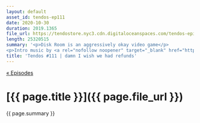 ```yaml
---
layout: default
asset_id: tendos-ep111
date: 2020-10-30
duration: 2019.1365
file_url: https://tendostore.nyc3.cdn.digitaloceanspaces.com/tendos-episode111.mp3
length: 25320515
summary: '<p>Disk Room is an aggressively okay video game</p>
<p>Intro music by <a rel="nofollow noopener" target="_blank" href="https://twitter.com/Mike_Dantuono">DJ mikeymike</a>!</p>'
title: 'Tendos #111 | damn I wish we had refunds'
---
```

[« Episodes](/tendos/episodes)

# [{{ page.title }}]({{ page.file_url }})
{{ page.summary }}
